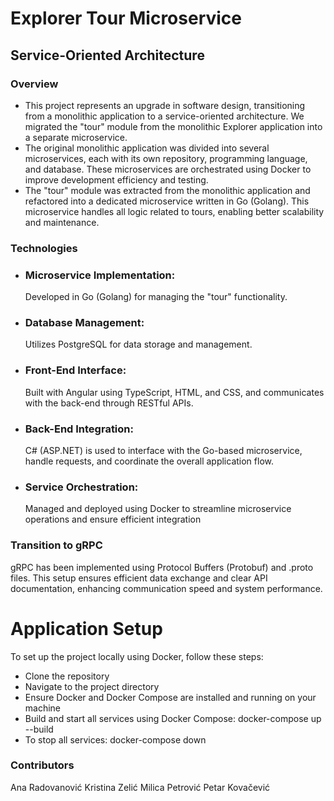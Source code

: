 # Explorer Tour Microservice
## Service-Oriented Architecture

### Overview
* This project represents an upgrade in software design, transitioning from a monolithic application to a service-oriented architecture. We migrated the "tour" module from the monolithic Explorer application into a separate microservice.
* The original monolithic application was divided into several microservices, each with its own repository, programming language, and database. These microservices are orchestrated using Docker to improve development efficiency and testing.
* The "tour" module was extracted from the monolithic application and refactored into a dedicated microservice written in Go (Golang). This microservice handles all logic related to tours, enabling better scalability and maintenance.

### Technologies
* ### Microservice Implementation:
  Developed in Go (Golang) for managing the "tour" functionality.
* ### Database Management:
  Utilizes PostgreSQL for data storage and management.
* ### Front-End Interface:
  Built with Angular using TypeScript, HTML, and CSS, and communicates with the back-end through RESTful APIs.
* ### Back-End Integration:
  C# (ASP.NET) is used to interface with the Go-based microservice, handle requests, and coordinate the overall application flow.
* ### Service Orchestration:
  Managed and deployed using Docker to streamline microservice operations and ensure efficient integration

### Transition to gRPC
gRPC has been implemented using Protocol Buffers (Protobuf) and .proto files. This setup ensures efficient data exchange and clear API documentation, enhancing communication speed and system performance.

# Application Setup
To set up the project locally using Docker, follow these steps:
* Clone the repository
* Navigate to the project directory
* Ensure Docker and Docker Compose are installed and running on your machine
* Build and start all services using Docker Compose: docker-compose up --build
* To stop all services: docker-compose down

### Contributors
Ana Radovanović
Kristina Zelić
Milica Petrović
Petar Kovačević


